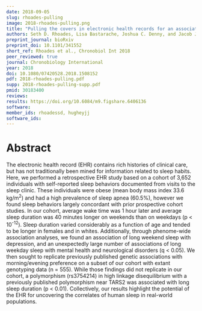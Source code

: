 ```yaml
---
date: 2018-09-05
slug: rhoades-pulling
image: 2018-rhoades-pulling.png
title: "Pulling the covers in electronic health records for an association study with self-reported sleep behaviors"
authors: Seth D. Rhoades, Lisa Bastarache, Joshua C. Denny, and Jacob J. Hughey
preprint_journal: bioRxiv
preprint_doi: 10.1101/341552
short_ref: Rhoades et al., Chronobiol Int 2018
peer_reviewed: true
journal: Chronobiology International
year: 2018
doi: 10.1080/07420528.2018.1508152
pdf: 2018-rhoades-pulling.pdf
supp: 2018-rhoades-pulling-supp.pdf
pmid: 30183400
reviews: 
results: https://doi.org/10.6084/m9.figshare.6406136
software: 
member_ids: rhoadessd, hugheyjj
software_ids: 
---
```


# Abstract

The electronic health record (EHR) contains rich histories of clinical care, but has not traditionally been mined for information related to sleep habits. Here, we performed a retrospective EHR study based on a cohort of 3,652 individuals with self-reported sleep behaviors documented from visits to the sleep clinic. These individuals were obese (mean body mass index 33.6 kg/m<sup>2</sup>) and had a high prevalence of sleep apnea (60.5%), however we found sleep behaviors largely concordant with prior prospective cohort studies. In our cohort, average wake time was 1 hour later and average sleep duration was 40 minutes longer on weekends than on weekdays (p < 10<sup>-12</sup>). Sleep duration varied considerably as a function of age and tended to be longer in females and in whites. Additionally, through phenome-wide association analyses, we found an association of long weekend sleep with depression, and an unexpectedly large number of associations of long weekday sleep with mental health and neurological disorders (q < 0.05). We then sought to replicate previously published genetic associations with morning/evening preference on a subset of our cohort with extant genotyping data (n = 555). While those findings did not replicate in our cohort, a polymorphism (rs3754214) in high linkage disequilibrium with a previously published polymorphism near TARS2 was associated with long sleep duration (p < 0.01). Collectively, our results highlight the potential of the EHR for uncovering the correlates of human sleep in real-world populations.
